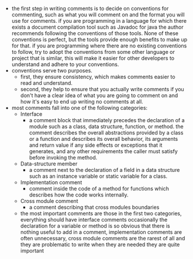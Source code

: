 - the first step in writing comments is to decide on conventions for commenting, such as what you will comment on and the format you will use for comments. if you are programming in a language for which there exists a document compilation tool such as Javadoc for java the author recommends following the conventions of those tools. None of these conventions is perfect, but the tools provide enough benefits to make up for that. if you are programming where there are no existing conventions to follow, try to adopt the conventions from some other language or project that is similar, this will make it easier for other developers to understand and adhere to your conventions.
- conventions serve two purposes.
	- first, they ensure consistency, which makes comments easier to read and understand.
	- second, they help to ensure that you actually write comments if you don't have a clear idea of what you are going to comment on and how it's easy to end up writing no comments at all.
- most comments fall into one of the following categories:
	- Interface
		- a comment block that immediately precedes the declaration of a module such as a class, data structure, function, or method. the comment describes the overall abstractions provided by a class or a function and describes its overall behavior, its arguments and return value if any side effects or exceptions that it generates, and any other requirements the caller must satisfy before invoking the method.
	- Data-structure member
		- a comment next to the declaration of a field in a data structure such as an instance variable or static variable for a class.
	- Implementation comment
		- comment inside the code of a method for functions which describes how the code works internally.
	- Cross module comment
		- a comment describing that cross modules boundaries
	- the most important comments are those in the first two categories, everything should have interface comments occasionally the declaration for a variable or method is so obvious that there is nothing useful to add in a comment, implementation comments are often unnecessary, cross module comments are the rarest of all and they are problematic to write when they are needed they are quite important
